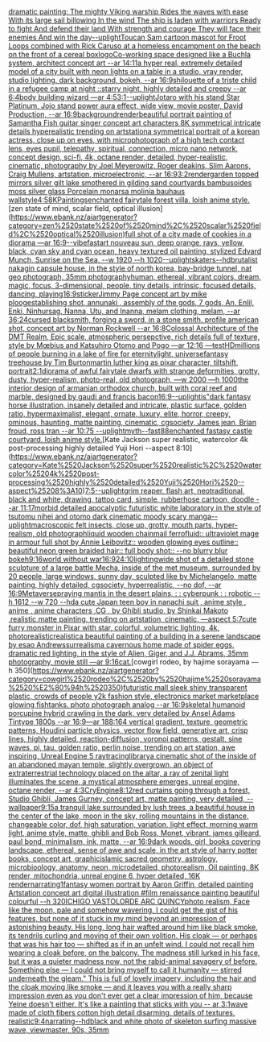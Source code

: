 [dramatic painting: The mighty Viking warship Rides the waves with ease With its large sail billowing In the wind The ship is laden with warriors Ready to fight And defend their land With strength and courage They will face their enemies And win the day](https://www.ebank.nz/aiartgenerator?category=dramatic%2520painting%3A%2520The%2520mighty%2520Viking%2520warship%2520Rides%2520the%2520waves%2520with%2520ease%2520With%2520its%2520large%2520sail%2520billowing%2520In%2520the%2520wind%2520The%2520ship%2520is%2520laden%2520with%2520warriors%2520Ready%2520to%2520fight%2520And%2520defend%2520their%2520land%2520With%2520strength%2520and%2520courage%2520They%2520will%2520face%2520their%2520enemies%2520And%2520win%2520the%2520day)[--uplight](https://www.ebank.nz/aiartgenerator?category=--uplight)[Toucan Sam cartoon mascot for Froot Loops combined with Rick Caruso at a homeless encampment on the beach on the front of a cereal box](https://www.ebank.nz/aiartgenerator?category=Toucan%2520Sam%2520cartoon%2520mascot%2520for%2520Froot%2520Loops%2520combined%2520with%2520Rick%2520Caruso%2520at%2520a%2520homeless%2520encampment%2520on%2520the%2520beach%2520on%2520the%2520front%2520of%2520a%2520cereal%2520box)[logo](https://www.ebank.nz/aiartgenerator?category=logo)[Co-working  space designed like a Buchla system, architect concept art --ar 14:11](https://www.ebank.nz/aiartgenerator?category=Co-working%2520%2520space%2520designed%2520like%2520a%2520Buchla%2520system%2C%2520architect%2520concept%2520art%2520--ar%252014%3A11)[a hyper real, extremely detailed model of a city built with neon lights on a table in a studio, vray render, studio lighting, dark background, bokeh, --ar 16:9](https://www.ebank.nz/aiartgenerator?category=a%2520hyper%2520real%2C%2520extremely%2520detailed%2520model%2520of%2520a%2520city%2520built%2520with%2520neon%2520lights%2520on%2520a%2520table%2520in%2520a%2520studio%2C%2520vray%2520render%2C%2520studio%2520lighting%2C%2520dark%2520background%2C%2520bokeh%2C%2520--ar%252016%3A9)[shilouette of a triste child in a refugee camp at night ::starry night,  highly detailed and creepy --ar 6:4](https://www.ebank.nz/aiartgenerator?category=shilouette%2520of%2520a%2520triste%2520child%2520in%2520a%2520refugee%2520camp%2520at%2520night%2520%3A%3Astarry%2520night%2C%2520%2520highly%2520detailed%2520and%2520creepy%2520--ar%25206%3A4)[body building wizard —ar 4:5](https://www.ebank.nz/aiartgenerator?category=body%2520building%2520wizard%2520%E2%80%94ar%25204%3A5)[3:1](https://www.ebank.nz/aiartgenerator?category=3%3A1)[--uplight](https://www.ebank.nz/aiartgenerator?category=--uplight)[Jotaro with his stand Star Platinum, Jojo stand power aura effect, wide view, movie poster, David Production, --ar 16:9](https://www.ebank.nz/aiartgenerator?category=Jotaro%2520with%2520his%2520stand%2520Star%2520Platinum%2C%2520Jojo%2520stand%2520power%2520aura%2520effect%2C%2520wide%2520view%2C%2520movie%2520poster%2C%2520David%2520Production%2C%2520--ar%252016%3A9)[background](https://www.ebank.nz/aiartgenerator?category=background)[render](https://www.ebank.nz/aiartgenerator?category=render)[beautiful portrait painting of Samantha Fish guitar singer concept art characters 8K symmetrical intricate details hyperealistic trending on artstation](https://www.ebank.nz/aiartgenerator?category=beautiful%2520portrait%2520painting%2520of%2520Samantha%2520Fish%2520guitar%2520singer%2520concept%2520art%2520characters%25208K%2520symmetrical%2520intricate%2520details%2520hyperealistic%2520trending%2520on%2520artstation)[a symmetrical portrait of a korean actress, close up on eyes, with microphotograph of a high tech contact lens, eyes pupil, telepathy, spiritual, connection, micro nano network, concept design, sci-fi, 4k, octane render, detailed, hyper-realistic, cinematic, photography by Joel Meyerowitz, Roger deakins, Slim Aarons, Craig Mullens, artstation, microelectronic, --ar 16:9](https://www.ebank.nz/aiartgenerator?category=a%2520symmetrical%2520portrait%2520of%2520a%2520korean%2520actress%2C%2520close%2520up%2520on%2520eyes%2C%2520with%2520microphotograph%2520of%2520a%2520high%2520tech%2520contact%2520lens%2C%2520eyes%2520pupil%2C%2520telepathy%2C%2520spiritual%2C%2520connection%2C%2520micro%2520nano%2520network%2C%2520concept%2520design%2C%2520sci-fi%2C%25204k%2C%2520octane%2520render%2C%2520detailed%2C%2520hyper-realistic%2C%2520cinematic%2C%2520photography%2520by%2520Joel%2520Meyerowitz%2C%2520Roger%2520deakins%2C%2520Slim%2520Aarons%2C%2520Craig%2520Mullens%2C%2520artstation%2C%2520microelectronic%2C%2520--ar%252016%3A9)[3:2](https://www.ebank.nz/aiartgenerator?category=3%3A2)[render](https://www.ebank.nz/aiartgenerator?category=render)[garden topped mirrors silver gilt lake  smothered in gilding sand courtyards bambusoides moss silver glass  Porcelain monarsa molinia bauhaus wall](https://www.ebank.nz/aiartgenerator?category=garden%2520topped%2520mirrors%2520silver%2520gilt%2520lake%2520%2520smothered%2520in%2520gilding%2520sand%2520courtyards%2520bambusoides%2520moss%2520silver%2520glass%2520%2520Porcelain%2520monarsa%2520molinia%2520bauhaus%2520wall)[style](https://www.ebank.nz/aiartgenerator?category=style)[4:5](https://www.ebank.nz/aiartgenerator?category=4%3A5)[8K](https://www.ebank.nz/aiartgenerator?category=8K)[Paintings](https://www.ebank.nz/aiartgenerator?category=Paintings)[enchanted fairytale forest villa. loish anime style.](https://www.ebank.nz/aiartgenerator?category=enchanted%2520fairytale%2520forest%2520villa.%2520loish%2520anime%2520style.)[zen state of mind, scalar field, optical illusion](https://www.ebank.nz/aiartgenerator?category=zen%2520state%2520of%2520mind%2C%2520scalar%2520field%2C%2520optical%2520illusion)[full shot of a city made of cookies in a diorama —ar 16:9](https://www.ebank.nz/aiartgenerator?category=full%2520shot%2520of%2520a%2520city%2520made%2520of%2520cookies%2520in%2520a%2520diorama%2520%E2%80%94ar%252016%3A9)[--vibefast](https://www.ebank.nz/aiartgenerator?category=--vibefast)[art nouveau sun, deep orange, rays, yellow, black, cyan sky and cyan ocean, heavy textured oil painting, stylized Edvard Munch, Sunrise on the Sea, --w 1920 --h 1020](https://www.ebank.nz/aiartgenerator?category=art%2520nouveau%2520sun%2C%2520deep%2520orange%2C%2520rays%2C%2520yellow%2C%2520black%2C%2520cyan%2520sky%2520and%2520cyan%2520ocean%2C%2520heavy%2520textured%2520oil%2520painting%2C%2520stylized%2520Edvard%2520Munch%2C%2520Sunrise%2520on%2520the%2520Sea%2C%2520--w%25201920%2520--h%25201020)[--uplight](https://www.ebank.nz/aiartgenerator?category=--uplight)[skaters](https://www.ebank.nz/aiartgenerator?category=skaters)[--hd](https://www.ebank.nz/aiartgenerator?category=--hd)[brutalist nakagin capsule house, in the style of north korea, bay-bridge tunnel, nat geo photograph, 35mm photography](https://www.ebank.nz/aiartgenerator?category=brutalist%2520nakagin%2520capsule%2520house%2C%2520in%2520the%2520style%2520of%2520north%2520korea%2C%2520bay-bridge%2520tunnel%2C%2520nat%2520geo%2520photograph%2C%252035mm%2520photography)[human, ethereal, vibrant colors, dream, magic, focus, 3-dimensional, people, tiny details, intrinsic, focused details, dancing, playing](https://www.ebank.nz/aiartgenerator?category=human%2C%2520ethereal%2C%2520vibrant%2520colors%2C%2520dream%2C%2520magic%2C%2520focus%2C%25203-dimensional%2C%2520people%2C%2520tiny%2520details%2C%2520intrinsic%2C%2520focused%2520details%2C%2520dancing%2C%2520playing)[16:9](https://www.ebank.nz/aiartgenerator?category=16%3A9)[sticker](https://www.ebank.nz/aiartgenerator?category=sticker)[Jimmy Page concept art by mike ploog](https://www.ebank.nz/aiartgenerator?category=Jimmy%2520Page%2520concept%2520art%2520by%2520mike%2520ploog)[establishing shot, annunaki ,  assembly of the gods, 7 gods, An, Enlil, Enki, Ninhursag, Nanna, Utu, and Inanna, melam clothing, melam, --ar 36:24](https://www.ebank.nz/aiartgenerator?category=establishing%2520shot%2C%2520annunaki%2520%2C%2520%2520assembly%2520of%2520the%2520gods%2C%25207%2520gods%2C%2520An%2C%2520Enlil%2C%2520Enki%2C%2520Ninhursag%2C%2520Nanna%2C%2520Utu%2C%2520and%2520Inanna%2C%2520melam%2520clothing%2C%2520melam%2C%2520--ar%252036%3A24)[cursed blacksmith, forging a sword, in a stone smith, profile american shot, concept art by Norman Rockwell --ar 16:8](https://www.ebank.nz/aiartgenerator?category=cursed%2520blacksmith%2C%2520forging%2520a%2520sword%2C%2520in%2520a%2520stone%2520smith%2C%2520profile%2520american%2520shot%2C%2520concept%2520art%2520by%2520Norman%2520Rockwell%2520--ar%252016%3A8)[Colossal Architecture of the DMT Realm, Epic scale, atmospheric persepctive, rich details full of texture, style by Mœbius and Katsuhiro Otomo and Pogo —ar 12:16 —test](https://www.ebank.nz/aiartgenerator?category=Colossal%2520Architecture%2520of%2520the%2520DMT%2520Realm%2C%2520Epic%2520scale%2C%2520atmospheric%2520persepctive%2C%2520rich%2520details%2520full%2520of%2520texture%2C%2520style%2520by%2520M%C5%93bius%2520and%2520Katsuhiro%2520Otomo%2520and%2520Pogo%2520%E2%80%94ar%252012%3A16%2520%E2%80%94test)[HD](https://www.ebank.nz/aiartgenerator?category=HD)[millions of people burning in a lake of fire for eternity](https://www.ebank.nz/aiartgenerator?category=millions%2520of%2520people%2520burning%2520in%2520a%2520lake%2520of%2520fire%2520for%2520eternity)[light, universe](https://www.ebank.nz/aiartgenerator?category=light%2C%2520universe)[fantasy treehouse by Tim Burton](https://www.ebank.nz/aiartgenerator?category=fantasy%2520treehouse%2520by%2520Tim%2520Burton)[martin luther king as pixar character, tiltshift, portrait](https://www.ebank.nz/aiartgenerator?category=martin%2520luther%2520king%2520as%2520pixar%2520character%2C%2520tiltshift%2C%2520portrait)[2:1](https://www.ebank.nz/aiartgenerator?category=2%3A1)[diorama of awful fairytale dwarfs with strange deformities, grotty, dusty, hyper-realism, photo-real, old photograph, —w 2000 —h 1000](https://www.ebank.nz/aiartgenerator?category=diorama%2520of%2520awful%2520fairytale%2520dwarfs%2520with%2520strange%2520deformities%2C%2520grotty%2C%2520dusty%2C%2520hyper-realism%2C%2520photo-real%2C%2520old%2520photograph%2C%2520%E2%80%94w%25202000%2520%E2%80%94h%25201000)[the interior design of armanian orthodox church, built with coral reef and marble, designed by gaudi and francis bacon](https://www.ebank.nz/aiartgenerator?category=the%2520interior%2520design%2520of%2520armanian%2520orthodox%2520church%2C%2520built%2520with%2520coral%2520reef%2520and%2520marble%2C%2520designed%2520by%2520gaudi%2520and%2520francis%2520bacon)[16:9](https://www.ebank.nz/aiartgenerator?category=16%3A9)[--uplight](https://www.ebank.nz/aiartgenerator?category=--uplight)[is"](https://www.ebank.nz/aiartgenerator?category=is%22)[dark fantasy horse illustration, insanely detailed and intricate, plastic surface, golden ratio, hypermaximalist, elegant, ornate, luxury, elite, horror, creepy, ominous, haunting, matte painting, cinematic, cgsociety, James jean, Brian froud, ross tran --ar 10:75 --uplight](https://www.ebank.nz/aiartgenerator?category=dark%2520fantasy%2520horse%2520illustration%2C%2520insanely%2520detailed%2520and%2520intricate%2C%2520plastic%2520surface%2C%2520golden%2520ratio%2C%2520hypermaximalist%2C%2520elegant%2C%2520ornate%2C%2520luxury%2C%2520elite%2C%2520horror%2C%2520creepy%2C%2520ominous%2C%2520haunting%2C%2520matte%2520painting%2C%2520cinematic%2C%2520cgsociety%2C%2520James%2520jean%2C%2520Brian%2520froud%2C%2520ross%2520tran%2520--ar%252010%3A75%2520--uplight)[myth](https://www.ebank.nz/aiartgenerator?category=myth)[--fast](https://www.ebank.nz/aiartgenerator?category=--fast)[88](https://www.ebank.nz/aiartgenerator?category=88)[enchanted fastasy castle courtyard. loish anime style.](https://www.ebank.nz/aiartgenerator?category=enchanted%2520fastasy%2520castle%2520courtyard.%2520loish%2520anime%2520style.)[Kate Jackson super realistic, watercolor 4k post-processing highly detailed Yuji Hori --aspect 8:10](https://www.ebank.nz/aiartgenerator?category=Kate%2520Jackson%2520super%2520realistic%2C%2520watercolor%25204k%2520post-processing%2520highly%2520detailed%2520Yuji%2520Hori%2520--aspect%25208%3A10)[7:5](https://www.ebank.nz/aiartgenerator?category=7%3A5)[--uplight](https://www.ebank.nz/aiartgenerator?category=--uplight)[grim reaper, flash art, neotraditional, black and white, drawing, tattoo card, simple, rubberhose cartoon, doodle --ar 11:17](https://www.ebank.nz/aiartgenerator?category=grim%2520reaper%2C%2520flash%2520art%2C%2520neotraditional%2C%2520black%2520and%2520white%2C%2520drawing%2C%2520tattoo%2520card%2C%2520simple%2C%2520rubberhose%2520cartoon%2C%2520doodle%2520--ar%252011%3A17)[morbid detailed apocalyptic futuristic white laboratory in the style of tsutomu nihei and otomo dark cinematic moody scary manga](https://www.ebank.nz/aiartgenerator?category=morbid%2520detailed%2520apocalyptic%2520futuristic%2520white%2520laboratory%2520in%2520the%2520style%2520of%2520tsutomu%2520nihei%2520and%2520otomo%2520dark%2520cinematic%2520moody%2520scary%2520manga)[--uplight](https://www.ebank.nz/aiartgenerator?category=--uplight)[macroscopic felt insects, close up, grotty, mouth parts, hyper-realism, old photograph](https://www.ebank.nz/aiartgenerator?category=macroscopic%2520felt%2520insects%2C%2520close%2520up%2C%2520grotty%2C%2520mouth%2520parts%2C%2520hyper-realism%2C%2520old%2520photograph)[liquid wooden chainmail ferrofluid:: ultraviolet mage in armour full shot by Annie Leibovitz:: wooden glowing eyes outline:: beautiful neon green braided hair:: full body shot:: --no blurry blur bokeh](https://www.ebank.nz/aiartgenerator?category=liquid%2520wooden%2520chainmail%2520ferrofluid%3A%3A%2520ultraviolet%2520mage%2520in%2520armour%2520full%2520shot%2520by%2520Annie%2520Leibovitz%3A%3A%2520wooden%2520glowing%2520eyes%2520outline%3A%3A%2520beautiful%2520neon%2520green%2520braided%2520hair%3A%3A%2520full%2520body%2520shot%3A%3A%2520--no%2520blurry%2520blur%2520bokeh)[9:16](https://www.ebank.nz/aiartgenerator?category=9%3A16)[world without war](https://www.ebank.nz/aiartgenerator?category=world%2520without%2520war)[16:9](https://www.ebank.nz/aiartgenerator?category=16%3A9)[24:10](https://www.ebank.nz/aiartgenerator?category=24%3A10)[lighting](https://www.ebank.nz/aiartgenerator?category=lighting)[wide shot of a detailed stone sculpture of a large battle Mecha, inside of the met museum, surrounded by 20 people, large windows, sunny day, sculpted like by Michelangelo, matte painting, highly detailed, cgsociety, hyperrealistic, --no dof, --ar 16:9](https://www.ebank.nz/aiartgenerator?category=wide%2520shot%2520of%2520a%2520detailed%2520stone%2520sculpture%2520of%2520a%2520large%2520battle%2520Mecha%2C%2520inside%2520of%2520the%2520met%2520museum%2C%2520surrounded%2520by%252020%2520people%2C%2520large%2520windows%2C%2520sunny%2520day%2C%2520sculpted%2520like%2520by%2520Michelangelo%2C%2520matte%2520painting%2C%2520highly%2520detailed%2C%2520cgsociety%2C%2520hyperrealistic%2C%2520--no%2520dof%2C%2520--ar%252016%3A9)[Metaverse](https://www.ebank.nz/aiartgenerator?category=Metaverse)[praying mantis in the desert plains, : : cyberpunk : : robotic --h 1612 --w 720 --hd](https://www.ebank.nz/aiartgenerator?category=praying%2520mantis%2520in%2520the%2520desert%2520plains%2C%2520%3A%2520%3A%2520cyberpunk%2520%3A%2520%3A%2520robotic%2520--h%25201612%2520--w%2520720%2520--hd)[a cute Japan  teen boy in nanachi suit , anime style , anime , anime characters ,CG , by Ghibli studio, by Shinkai Makoto ,realistic,matte painting, trending on artstation, cinematic, —aspect 5:7](https://www.ebank.nz/aiartgenerator?category=a%2520cute%2520Japan%2520%2520teen%2520boy%2520in%2520nanachi%2520suit%2520%2C%2520anime%2520style%2520%2C%2520anime%2520%2C%2520anime%2520characters%2520%2CCG%2520%2C%2520by%2520Ghibli%2520studio%2C%2520by%2520Shinkai%2520Makoto%2520%2Crealistic%2Cmatte%2520painting%2C%2520trending%2520on%2520artstation%2C%2520cinematic%2C%2520%E2%80%94aspect%25205%3A7)[cute furry monster in Pixar with star, colorful, volumetric lighting, 4k, photorealistic](https://www.ebank.nz/aiartgenerator?category=cute%2520furry%2520monster%2520in%2520Pixar%2520with%2520star%2C%2520colorful%2C%2520volumetric%2520lighting%2C%25204k%2C%2520photorealistic)[realistic](https://www.ebank.nz/aiartgenerator?category=realistic)[a beautiful painting of a building in a serene landscape by esao Andrews](https://www.ebank.nz/aiartgenerator?category=a%2520beautiful%2520painting%2520of%2520a%2520building%2520in%2520a%2520serene%2520landscape%2520by%2520esao%2520Andrews)[surrealism](https://www.ebank.nz/aiartgenerator?category=surrealism)[a cavernous home made of spider eggs, dramatic red lighting, in the style of Alien, Giger, and J.J. Abrams, 35mm photography, movie still —ar 9:16](https://www.ebank.nz/aiartgenerator?category=a%2520cavernous%2520home%2520made%2520of%2520spider%2520eggs%2C%2520dramatic%2520red%2520lighting%2C%2520in%2520the%2520style%2520of%2520Alien%2C%2520Giger%2C%2520and%2520J.J.%2520Abrams%2C%252035mm%2520photography%2C%2520movie%2520still%2520%E2%80%94ar%25209%3A16)[cat.](https://www.ebank.nz/aiartgenerator?category=cat.)[cowgirl rodeo, by hajime sorayama —h 350](https://www.ebank.nz/aiartgenerator?category=cowgirl%2520rodeo%2C%2520by%2520hajime%2520sorayama%2520%E2%80%94h%2520350)[futuristic mall sleek shiny transparent plastic, crowds of people y2k fashion style, electronics market marketplace glowing fishtanks. photo photograph analog --ar 16:9](https://www.ebank.nz/aiartgenerator?category=futuristic%2520mall%2520sleek%2520shiny%2520transparent%2520plastic%2C%2520crowds%2520of%2520people%2520y2k%2520fashion%2520style%2C%2520electronics%2520market%2520marketplace%2520glowing%2520fishtanks.%2520photo%2520photograph%2520analog%2520--ar%252016%3A9)[skeletal humanoid porcupine hybrid crawling in the dark, very detailed by Ansel Adams Tintype 1800s --ar 16:9](https://www.ebank.nz/aiartgenerator?category=skeletal%2520humanoid%2520porcupine%2520hybrid%2520crawling%2520in%2520the%2520dark%2C%2520very%2520detailed%2520by%2520Ansel%2520Adams%2520Tintype%25201800s%2520--ar%252016%3A9)[—ar 188:164 vertical gradient, texture, geometric patterns, Houdini particle physics, vector flow field, generative art, crisp lines, highly detailed, reaction-diffusion, voronoi patterns, gestalt, sine waves, pi, tau, golden ratio, perlin noise, trending on art station, awe inspiring, Unreal Engine 5 raytracing](https://www.ebank.nz/aiartgenerator?category=%E2%80%94ar%2520188%3A164%2520vertical%2520gradient%2C%2520texture%2C%2520geometric%2520patterns%2C%2520Houdini%2520particle%2520physics%2C%2520vector%2520flow%2520field%2C%2520generative%2520art%2C%2520crisp%2520lines%2C%2520highly%2520detailed%2C%2520reaction-diffusion%2C%2520voronoi%2520patterns%2C%2520gestalt%2C%2520sine%2520waves%2C%2520pi%2C%2520tau%2C%2520golden%2520ratio%2C%2520perlin%2520noise%2C%2520trending%2520on%2520art%2520station%2C%2520awe%2520inspiring%2C%2520Unreal%2520Engine%25205%2520raytracing)[library](https://www.ebank.nz/aiartgenerator?category=library)[a cinematic shot of the inside of an abandoned mayan temple, slightly overgrown, an object of extraterrestrial technology placed on the altar, a ray of zenital light illuminates the scene, a mystical atmosphere emerges, unreal engine, octane render, --ar 4:3](https://www.ebank.nz/aiartgenerator?category=a%2520cinematic%2520shot%2520of%2520the%2520inside%2520of%2520an%2520abandoned%2520mayan%2520temple%2C%2520slightly%2520overgrown%2C%2520an%2520object%2520of%2520extraterrestrial%2520technology%2520placed%2520on%2520the%2520altar%2C%2520a%2520ray%2520of%2520zenital%2520light%2520illuminates%2520the%2520scene%2C%2520a%2520mystical%2520atmosphere%2520emerges%2C%2520unreal%2520engine%2C%2520octane%2520render%2C%2520--ar%25204%3A3)[CryEngine](https://www.ebank.nz/aiartgenerator?category=CryEngine)[8:12](https://www.ebank.nz/aiartgenerator?category=8%3A12)[red curtains going through a forest, Studio Ghibli, James Gurney, concept art, matte painting, very detailed, --wallpaper](https://www.ebank.nz/aiartgenerator?category=red%2520curtains%2520going%2520through%2520a%2520forest%2C%2520Studio%2520Ghibli%2C%2520James%2520Gurney%2C%2520concept%2520art%2C%2520matte%2520painting%2C%2520very%2520detailed%2C%2520--wallpaper)[9:15](https://www.ebank.nz/aiartgenerator?category=9%3A15)[a tranquil lake surrounded by lush trees, a beautiful house in the center of the lake, moon in the sky, rolling mountains in the distance, changeable color, dof, high saturation, variation, light effect, morning warm light, anime style, matte, ghibli and Bob Ross, Monet, vibrant, james gilleard, paul bond, minimalism, ink, matte,  --ar 16:9](https://www.ebank.nz/aiartgenerator?category=a%2520tranquil%2520lake%2520surrounded%2520by%2520lush%2520trees%2C%2520a%2520beautiful%2520house%2520in%2520the%2520center%2520of%2520the%2520lake%2C%2520moon%2520in%2520the%2520sky%2C%2520rolling%2520mountains%2520in%2520the%2520distance%2C%2520changeable%2520color%2C%2520dof%2C%2520high%2520saturation%2C%2520variation%2C%2520light%2520effect%2C%2520morning%2520warm%2520light%2C%2520anime%2520style%2C%2520matte%2C%2520ghibli%2520and%2520Bob%2520Ross%2C%2520Monet%2C%2520vibrant%2C%2520james%2520gilleard%2C%2520paul%2520bond%2C%2520minimalism%2C%2520ink%2C%2520matte%2C%2520%2520--ar%252016%3A9)[dark woods, girl, books covering landscape, ethereal, sense of awe and scale, in the art style of harry potter books, concept art, graphic](https://www.ebank.nz/aiartgenerator?category=dark%2520woods%2C%2520girl%2C%2520books%2520covering%2520landscape%2C%2520ethereal%2C%2520sense%2520of%2520awe%2520and%2520scale%2C%2520in%2520the%2520art%2520style%2520of%2520harry%2520potter%2520books%2C%2520concept%2520art%2C%2520graphic)[islamic sacred geometry, astrology, microbioology, anatomy, neon, microdetailed, photorealism, Oil painting, 8K render, mitochondria, unreal engine 6, hyper detailed, 16K render](https://www.ebank.nz/aiartgenerator?category=islamic%2520sacred%2520geometry%2C%2520astrology%2C%2520microbioology%2C%2520anatomy%2C%2520neon%2C%2520microdetailed%2C%2520photorealism%2C%2520Oil%2520painting%2C%25208K%2520render%2C%2520mitochondria%2C%2520unreal%2520engine%25206%2C%2520hyper%2520detailed%2C%252016K%2520render)[narrating](https://www.ebank.nz/aiartgenerator?category=narrating)[1](https://www.ebank.nz/aiartgenerator?category=1)[fantasy women portrait by Aaron Griffin, detailed painting Artstation concept art digital illustration #film renaissance painting beautiful colourful --h 320](https://www.ebank.nz/aiartgenerator?category=fantasy%2520women%2520portrait%2520by%2520Aaron%2520Griffin%2C%2520detailed%2520painting%2520Artstation%2520concept%2520art%2520digital%2520illustration%2520%23film%2520renaissance%2520painting%2520beautiful%2520colourful%2520--h%2520320)[ICHIGO VASTOLORDE ARC QUINCY](https://www.ebank.nz/aiartgenerator?category=ICHIGO%2520VASTOLORDE%2520ARC%2520QUINCY)[photo realism, Face like the moon, pale and somehow wavering. I could get the gist of his features, but none of it stuck in my mind beyond an impression of astonishing beauty. His long, long hair wafted around him like black smoke, its tendrils curling and moving of their own volition. His cloak — or perhaps that was his hair too — shifted as if in an unfelt wind. I could not recall him wearing a cloak before, on the balcony. The madness still lurked in his face, but it was a quieter madness now, not the rabid-animal savagery of before. Something else — I could not bring myself to call it humanity — stirred underneath the gleam." This is full of lovely imagery, including the hair and the cloak moving like smoke — and it leaves you with a really sharp impression even as you don't ever get a clear impression of him, because Yeine doesn't either. It's like a painting that sticks with you -- ar 3:1](https://www.ebank.nz/aiartgenerator?category=photo%2520realism%2C%2520Face%2520like%2520the%2520moon%2C%2520pale%2520and%2520somehow%2520wavering.%2520I%2520could%2520get%2520the%2520gist%2520of%2520his%2520features%2C%2520but%2520none%2520of%2520it%2520stuck%2520in%2520my%2520mind%2520beyond%2520an%2520impression%2520of%2520astonishing%2520beauty.%2520His%2520long%2C%2520long%2520hair%2520wafted%2520around%2520him%2520like%2520black%2520smoke%2C%2520its%2520tendrils%2520curling%2520and%2520moving%2520of%2520their%2520own%2520volition.%2520His%2520cloak%2520%E2%80%94%2520or%2520perhaps%2520that%2520was%2520his%2520hair%2520too%2520%E2%80%94%2520shifted%2520as%2520if%2520in%2520an%2520unfelt%2520wind.%2520I%2520could%2520not%2520recall%2520him%2520wearing%2520a%2520cloak%2520before%2C%2520on%2520the%2520balcony.%2520The%2520madness%2520still%2520lurked%2520in%2520his%2520face%2C%2520but%2520it%2520was%2520a%2520quieter%2520madness%2520now%2C%2520not%2520the%2520rabid-animal%2520savagery%2520of%2520before.%2520Something%2520else%2520%E2%80%94%2520I%2520could%2520not%2520bring%2520myself%2520to%2520call%2520it%2520humanity%2520%E2%80%94%2520stirred%2520underneath%2520the%2520gleam.%22%2520This%2520is%2520full%2520of%2520lovely%2520imagery%2C%2520including%2520the%2520hair%2520and%2520the%2520cloak%2520moving%2520like%2520smoke%2520%E2%80%94%2520and%2520it%2520leaves%2520you%2520with%2520a%2520really%2520sharp%2520impression%2520even%2520as%2520you%2520don%27t%2520ever%2520get%2520a%2520clear%2520impression%2520of%2520him%2C%2520because%2520Yeine%2520doesn%27t%2520either.%2520It%27s%2520like%2520a%2520painting%2520that%2520sticks%2520with%2520you%2520--%2520ar%25203%3A1)[wave made of cloth fibers cotton high detail disarming, details of textures, realistic](https://www.ebank.nz/aiartgenerator?category=wave%2520made%2520of%2520cloth%2520fibers%2520cotton%2520high%2520detail%2520disarming%2C%2520details%2520of%2520textures%2C%2520realistic)[9:4](https://www.ebank.nz/aiartgenerator?category=9%3A4)[narrating](https://www.ebank.nz/aiartgenerator?category=narrating)[--hd](https://www.ebank.nz/aiartgenerator?category=--hd)[black and white photo of skeleton surfing massive wave, viewmaster, 90s, 35mm](https://www.ebank.nz/aiartgenerator?category=black%2520and%2520white%2520photo%2520of%2520skeleton%2520surfing%2520massive%2520wave%2C%2520viewmaster%2C%252090s%2C%252035mm)